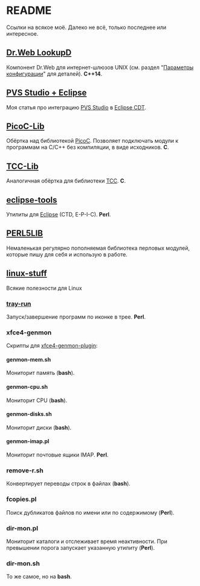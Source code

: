 # README

Ссылки на всякое моё. Далеко не всё, только последнее или интересное.

## [Dr.Web LookupD](https://download.geo.drweb.com/pub/drweb/unix/gateway/11.1/documentation/html/ru/index.html?lookupd.htm)

Компонент Dr.Web для интернет-шлюзов UNIX (см. раздел "[Параметры конфигурации](https://download.geo.drweb.com/pub/drweb/unix/gateway/11.1/documentation/html/ru/index.html?lookupd_config.htm)" для деталей). **C++14**.

## [PVS Studio + Eclipse](https://pvs-studio.com/en/blog/posts/0458/)

Моя статья про интеграцию [PVS Studio](https://pvs-studio.com/) в [Eclipse CDT](https://www.eclipse.org/downloads/packages/).

## [PicoC-Lib](https://github.com/klopp/PicoC-Lib)

Обёртка над библиотекой [PicoC](https://github.com/zsaleeba/picoc). Позволяет подключать модули к программам на C/C++ без компиляции, в виде исходников. **C**.

## [TCC-Lib](https://github.com/klopp/TCC-Lib)

Аналогичная обёртка для библиотеки [TCC](http://bellard.org/tcc/). **C**.

## [eclipse-tools](https://github.com/klopp/eclipse-tools)

Утилиты для [Eclipse](https://eclipseide.org/) (CTD, E-P-I-C). **Perl**.

## [PERL5LIB](https://github.com/klopp/PERL5LIB)

Немаленькая регулярно пополняемая библиотека перловых модулей, которые пишу для себя и использую в работе.

## [linux-stuff](https://github.com/klopp/linux-stuff)

Всякие полезности для Linux

### [tray-run](https://github.com/klopp/tray-run)

Запуск/завершение программ по иконке в трее. **Perl**.

### xfce4-genmon

Скрипты для [xfce4-genmon-plugin](https://docs.xfce.org/panel-plugins/start):

#### genmon-mem.sh

Мониторит память (**bash**).

#### genmon-cpu.sh

Мониторит CPU (**bash**).

#### genmon-disks.sh

Мониторит диски (**bash**).

#### genmon-imap.pl

Мониторит почтовые ящики IMAP. **Perl**.

### remove-r.sh

Конвертирует переводы строк в файлах (**bash**).

### fcopies.pl

Поиск дубликатов файлов по имени или по содержимому (**Perl**).

### dir-mon.pl

Мониторит каталоги и отслеживает время неактивности. При превышении порога запускает указанную утилиту (**Perl**).

### dir-mon.sh

То же самое, но на **bash**.
